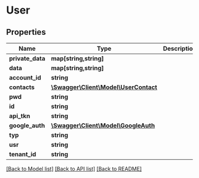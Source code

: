 # User

## Properties
Name | Type | Description | Notes
------------ | ------------- | ------------- | -------------
**private_data** | **map[string,string]** |  | [optional] 
**data** | **map[string,string]** |  | [optional] 
**account_id** | **string** |  | [optional] 
**contacts** | [**\Swagger\Client\Model\UserContact**](UserContact.md) |  | [optional] 
**pwd** | **string** |  | [optional] 
**id** | **string** |  | [optional] 
**api_tkn** | **string** |  | [optional] 
**google_auth** | [**\Swagger\Client\Model\GoogleAuth**](GoogleAuth.md) |  | [optional] 
**typ** | **string** |  | [optional] 
**usr** | **string** |  | [optional] 
**tenant_id** | **string** |  | [optional] 

[[Back to Model list]](../README.md#documentation-for-models) [[Back to API list]](../README.md#documentation-for-api-endpoints) [[Back to README]](../README.md)


